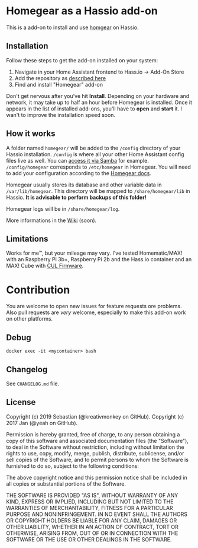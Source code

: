 # Homegear as a Hassio add-on

This is a add-on to install and use [homgear](https://homegear.eu/) on Hassio.


## Installation

Follow these steps to get the add-on installed on your system:

1. Navigate in your Home Assistant frontend to Hass.io -> Add-On Store
2. Add the repository as [described here](https://home-assistant.io/hassio/installing_third_party_addons/)
3. Find and install "Homegear" add-on

Don't get nervous after you've hit **Install**. Depending on your hardware and network, it may take up to half an hour before Homegear is installed. Once it appears in the list of installed add-ons, you'll have to **open** and **start** it. I wan't to improve the installation speed soon.

## How it works

A folder named `homegear/` will be added to the `/config` directory of your Hassio installation. `/config` is where all your other Home Assistant config files live as well. You can [access it via Samba](https://home-assistant.io/addons/samba/) for example. `/config/homegear` corresponds to `/etc/homegear` in Homegear. You will need to add your configuration according to the [Homegear docs](https://doc.homegear.eu/homegear/configuration.html).

Homegear usually stores its database and other variable data in `/var/lib/homegear`. This directory will be mapped to `/share/homegear/lib` in Hassio. **It is advisable to perform backups of this folder!**

Homegear logs will be in `/share/homegear/log`.

More informations in the [Wiki](https://github.com/kreativmonkey/hassio-addons/wiki) (soon).

## Limitations

Works for me™, but your mileage may vary. I've tested Homematic/MAX! with an Raspberry Pi 3b+, Raspberry Pi 2b and the Hass.io container and an MAX! Cube with [CUL Firmware](https://community.home-assistant.io/t/converting-a-max-cube-to-cul-cun-to-use-with-home-assistant/74218).


# Contribution

You are welcome to open new issues for feature requests ore problems. Also pull requests are *very* welcome, especially to make this add-on work on other platforms.

## Debug

```
docker exec -it <mycontainer> bash
```
## Changelog

See ``CHANGELOG.md`` file.

## License

Copyright (c) 2019 Sebastian (@kreativmonkey on GitHub).
Copyright (c) 2017 Jan (@yeah on GitHub).

Permission is hereby granted, free of charge, to any person obtaining
a copy of this software and associated documentation files (the
"Software"), to deal in the Software without restriction, including
without limitation the rights to use, copy, modify, merge, publish,
distribute, sublicense, and/or sell copies of the Software, and to
permit persons to whom the Software is furnished to do so, subject to
the following conditions:

The above copyright notice and this permission notice shall be
included in all copies or substantial portions of the Software.

THE SOFTWARE IS PROVIDED "AS IS", WITHOUT WARRANTY OF ANY KIND,
EXPRESS OR IMPLIED, INCLUDING BUT NOT LIMITED TO THE WARRANTIES OF
MERCHANTABILITY, FITNESS FOR A PARTICULAR PURPOSE AND
NONINFRINGEMENT. IN NO EVENT SHALL THE AUTHORS OR COPYRIGHT HOLDERS BE
LIABLE FOR ANY CLAIM, DAMAGES OR OTHER LIABILITY, WHETHER IN AN ACTION
OF CONTRACT, TORT OR OTHERWISE, ARISING FROM, OUT OF OR IN CONNECTION
WITH THE SOFTWARE OR THE USE OR OTHER DEALINGS IN THE SOFTWARE.
